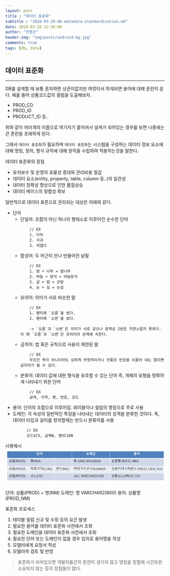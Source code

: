 ```yaml
---
layout: post
title : "데이터 표준화"
subtitle : "2020-03-20-db-metadata-standardization.md"
date: 2020-03-20 22:30:00
author: "전봉근"
header-img: "img/posts/android-bg.jpg"
comments: true
tags: [db, data]
---
```


## 데이터 표준화
----------------------------------------------------------------

DB를 설계할 때 보통 혼자하면 상관이없지만 여럿이서 하게되면 용어에 대해 혼란이 온다. 예를 들어 상품코드값의 컬럼을 도출해보자.

- PROD_CD
- PROD_ID
- PRODUCT_ID
등..

위와 같이 여러개의 이름으로 여기저기 흩어져서 설계가 되어있는 경우를 보면 나중에는 큰 혼란을 초래하게 된다.

그래서 `데이터 표준화`가 필요하며 `데이터 표준화`는 시스템을 구성하는 데이터 정보 요소에 대해 명칭, 정의, 형식 규칙에 대해 원칙을 수립하여 적용하는것을 말한다. 

데이터 표준화의 장점
- 유지보수 및 운영의 효율성 증대와 관리비용 절감
- 데이터 요소(entity, property, table, column 등..)의 일관성
- 데이터 정확성 향상으로 인한 품질상승
- 데이터 베이스의 정합성 확보

일반적으로 데이터 표준으로 관리되는 대상은 아래와 같다.
- 단어
  - 단일어: 조합이 아닌 하나의 형태소로 이루어진 순수한 단어
    ```
        // EX
        1. 다리
        2. 사과
        3. 귀엽다
    ```
  - 합성어: 두 어근이 만나 만들어진 낱말
    ```
        // EX
        1. 밤 + 나무 = 밤나무
        2. 바늘 + 방석 = 바늘방석
        3. 굽 + 밤 = 군밤
        4. 논 + 길 = 논길
    ```
  - 유의어: 의미가 서로 비슷한 말
    ```
        // EX
        1. 팬티에 `오줌`을 쌌다.
        2. 팬티에 `소변`을 쌌다.

        -> `오줌`과 `소변`은 의미가 서로 같으나 문맥상 2번은 자연스럽지 못하다. 이 때 `오줌`과 `소변`은 유의어의 관계에 속한다.
    ```
  - 금칙어: 법 혹은 규칙으로 사용이 제한된 말
    ```
        // EX
        무조건 욕이 아니더라도 심하게 부정적이거나 안좋은 반응을 이끌어 내는 말이면 금지어가 될 수 있다.
    ```
  - 분류어: 데이터 값에 대한 형식을 유추할 수 있는 단어 즉, 개체의 유형을 명확하게 나타내기 위한 단어
    ```
        // EX
        금액, 가격, 명, 번호, 코드
    ```
- 용어: 단어의 조합으로 이루어짐. 테이블이나 컬럼의 명칭으로 주로 사용
- 도메인: 각 속성의 일반적인 특징을 나타내는 데이터의 성격을 분류한 것이다. 즉, 데이터 타입과 길이를 정의할때는 반드시 분류어를 사용
  ```
        // EX
        코드VC5, 금액N, 명VC100
  ```

사용예시
![db-meta-1](/img/posts/db/common/db-meta-1.PNG) 

단어: 상품(PROD) + 명(NM)
도메인: 명 VARCHAR2(800)
용어: 상품명(PROD_NM)

표준화 프로세스  
1. 테이블 컬럼 신규 및 수정 등의 요건 발생
2. 필요한 용어를 데이터 표준화 사전에서 조회
3. 필요한 도메인을 데이터 표준화 사전에서 조회
4. 필요한 단어 또는 도메인이 없을 경우 임의로 용어명을 작성
5. 모델러에게 요청서 작성
6. 모델러측 검토 및 반영

> 표준화가 되어있으면 개발자들간의 혼란이 생기지 않고 명칭을 정할때 시간또한 소요되지 않는 등의 장점들이 많다. 